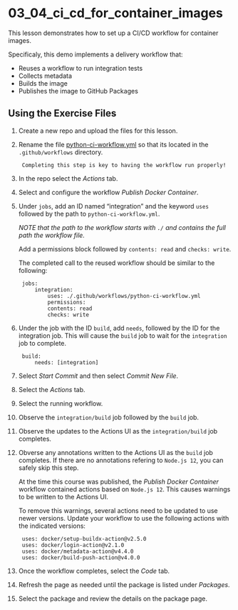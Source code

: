 # 03_04_ci_cd_for_container_images
This lesson demonstrates how to set up a CI/CD workflow for container images.

Specificaly, this demo implements a delivery workflow that:
- Reuses a workflow to run integration tests
- Collects metadata
- Builds the image
- Publishes the image to GitHub Packages

## Using the Exercise Files
1. Create a new repo and upload the files for this lesson.
1. Rename the file [python-ci-workflow.yml](./python-ci-workflow.yml) so that its located in the `.github/workflows` directory.

        Completing this step is key to having the workflow run properly!

1. In the repo select the *Actions* tab.
1. Select and configure the workflow *Publish Docker Container*.
1. Under `jobs`, add an ID named “integration” and the keyword `uses` followed by the path to `python-ci-workflow.yml`.

    _NOTE that the path to the workflow starts with `./` and contains the full path the workflow file._

    Add a permissions block followed by `contents: read` and `checks: write`.

    The completed call to the reused workflow should be similar to the following:


        jobs:
            integration:
                uses: ./.github/workflows/python-ci-workflow.yml
                permissions:
                contents: read
                checks: write

1. Under the job with the ID `build`, add `needs`, followed by the ID for the integration job.  This will cause the `build` job to wait for the `integration` job to complete.

        build:
            needs: [integration]

1. Select *Start Commit* and then select *Commit New File*.
1. Select the *Actions* tab.
1. Select the running workflow.
1. Observe the `integration/build` job followed by the `build` job.
1. Observe the updates to the Actions UI as the `integration/build` job completes.
1. Obverse any annotations written to the Actions UI as the `build` job completes.  If there are no annotations refering to `Node.js 12`, you can safely skip this step.

    At the time this course was published, the *Publish Docker Container* workflow contained actions based on `Node.js 12`.  This causes warnings to be written to the Actions UI.

    To remove this warnings, several actions need to be updated to use newer versions.  Update your workflow to use the following actions with the indicated versions:

        uses: docker/setup-buildx-action@v2.5.0
        uses: docker/login-action@v2.1.0
        uses: docker/metadata-action@v4.4.0
        uses: docker/build-push-action@v4.0.0

1. Once the workflow completes, select the *Code* tab.
1. Refresh the page as needed until the package is listed under *Packages*.
1. Select the package and review the details on the package page.